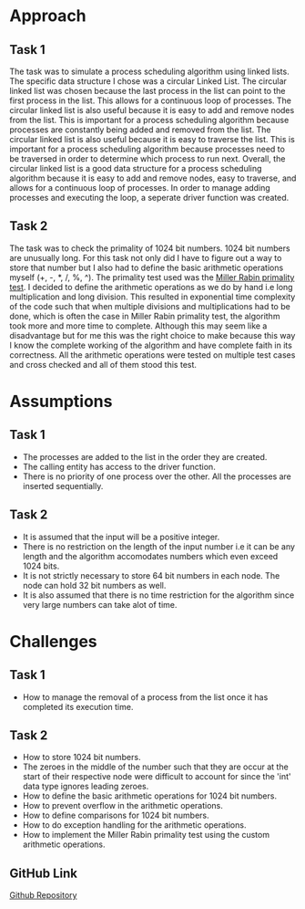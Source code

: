 # Approach
## Task 1
The task was to simulate a process scheduling algorithm using linked lists. The specific data structure I chose was a circular Linked List. The circular linked list was chosen because the last process in the list can point to the first process in the list. This allows for a continuous loop of processes. The circular linked list is also useful because it is easy to add and remove nodes from the list. This is important for a process scheduling algorithm because processes are constantly being added and removed from the list. The circular linked list is also useful because it is easy to traverse the list. This is important for a process scheduling algorithm because processes need to be traversed in order to determine which process to run next. Overall, the circular linked list is a good data structure for a process scheduling algorithm because it is easy to add and remove nodes, easy to traverse, and allows for a continuous loop of processes. In order to manage adding processes and executing the loop, a seperate driver function was created.
## Task 2
The task was to check the primality of 1024 bit numbers. 1024 bit numbers are unusually long. For this task not only did I have to figure out a way to store that number but I also had to define the basic arithmetic operations myself (+, -, *, /, %, ^). The primality test used was the [Miller Rabin primality test](https://www.google.com/url?sa=t&source=web&rct=j&opi=89978449&url=https://en.wikipedia.org/wiki/Miller%25E2%2580%2593Rabin_primality_test&ved=2ahUKEwjHiZrr-PWIAxUWzwIHHRUhF5wQFnoECAsQAQ&usg=AOvVaw16qHuNnir2cDsFqhy19CwP). I decided to define the arithmetic operations as we do by hand i.e long multiplication and long division. This resulted in exponential time complexity of the code such that when multiple divisions and multiplications had to be done, which is often the case in Miller Rabin primality test, the algorithm took more and more time to complete. Although this may seem like a disadvantage but for me this was the right choice to make because this way I know the complete working of the algorithm and have complete faith in its correctness. All the arithmetic operations were tested on multiple test cases and cross checked and all of them stood this test.

# Assumptions
## Task 1
- The processes are added to the list in the order they are created.
- The calling entity has access to the driver function.
- There is no priority of one process over the other. All the processes are inserted sequentially.

## Task 2
- It is assumed that the input will be a positive integer.
- There is no restriction on the length of the input number i.e it can be any length and the algorithm accomodates numbers which even exceed 1024 bits.
- It is not strictly necessary to store 64 bit numbers in each node. The node can hold 32 bit numbers as well.
- It is also assumed that there is no time restriction for the algorithm since very large numbers can take alot of time.

# Challenges
## Task 1
- How to manage the removal of a process from the list once it has completed its execution time.

## Task 2
- How to store 1024 bit numbers.
- The zeroes in the middle of the number such that they are occur at the start of their respective node were difficult to account for since the 'int' data type ignores leading zeroes.
- How to define the basic arithmetic operations for 1024 bit numbers.
- How to prevent overflow in the arithmetic operations.
- How to define comparisons for 1024 bit numbers.
- How to do exception handling for the arithmetic operations.
- How to implement the Miller Rabin primality test using the custom arithmetic operations.

## GitHub Link
[Github Repository](https://github.com/Hannan7812/Assignment01)

